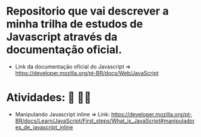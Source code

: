 # Repositorio que vai descrever a minha trilha de estudos de Javascript através da documentação oficial. 

- Link da documentação oficial do Javascript => https://developer.mozilla.org/pt-BR/docs/Web/JavaScript

# Atividades: :pencil: :man_technologist:

- Manipulando Javascript inline  => Link: https://developer.mozilla.org/pt-BR/docs/Learn/JavaScript/First_steps/What_is_JavaScript#manipuladores_de_javascript_inline
